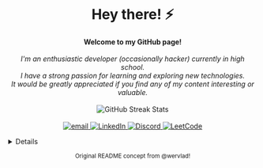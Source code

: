 
<h1 align="center">Hey there! ⚡</h1>

<p align="center">
    <b>Welcome to my GitHub page!</b><br/><br/>
    <i align="center">
      I'm an enthusiastic developer (occasionally hacker) currently in high school.<br/>
      I have a strong passion for learning and exploring new technologies.<br/>
      It would be greatly appreciated if you find any of my content interesting or valuable.<br/>
    </i><br/>
    <img src="https://github-readme-streak-stats.herokuapp.com/?user=magnetrwn&theme=react&hide_border=true" alt="GitHub Streak Stats"><br/><br/>
    <a href="mailto:busy.rp@tuta.io">
        <img src="https://img.shields.io/badge/Email-0A50D6?style=plastic&logo=gmail&logoColor=white" alt="email">
    </a>
    <a href="#">
        <img src="https://img.shields.io/badge/LinkedIn-083387?style=plastic&logo=linkedin" alt="LinkedIn">
    </a>
    <a href="https://discord.gg/DzxqZWFFCE">
        <img src="https://img.shields.io/badge/Discord-0D2552?style=plastic&logo=discord" alt="Discord">
    </a>
    <a href="#">
        <img src="https://img.shields.io/badge/LeetCode-000A1C?style=plastic&logo=LeetCode" alt="LeetCode">
    </a>
</p>

<details>

#

### Stats

![](https://github-readme-stats.vercel.app/api?username=magnetrwn&theme=react&hide_border=true&include_all_commits=false&count_private=false)<br/>
![](https://github-readme-stats.vercel.app/api/top-langs/?username=magnetrwn&theme=react&hide_border=true&include_all_commits=false&count_private=false&layout=compact)

### Trophies

![](https://github-profile-trophy.vercel.app/?username=magnetrwn&theme=discord&no-frame=true&no-bg=false&margin-w=4)

### Clicks

[![](https://visitcount.itsvg.in/api?id=magnetrwn&icon=3&color=6)](https://visitcount.itsvg.in)

</details>

<p align="center" ><sub>Original README concept from @wervlad!</sub></p>
